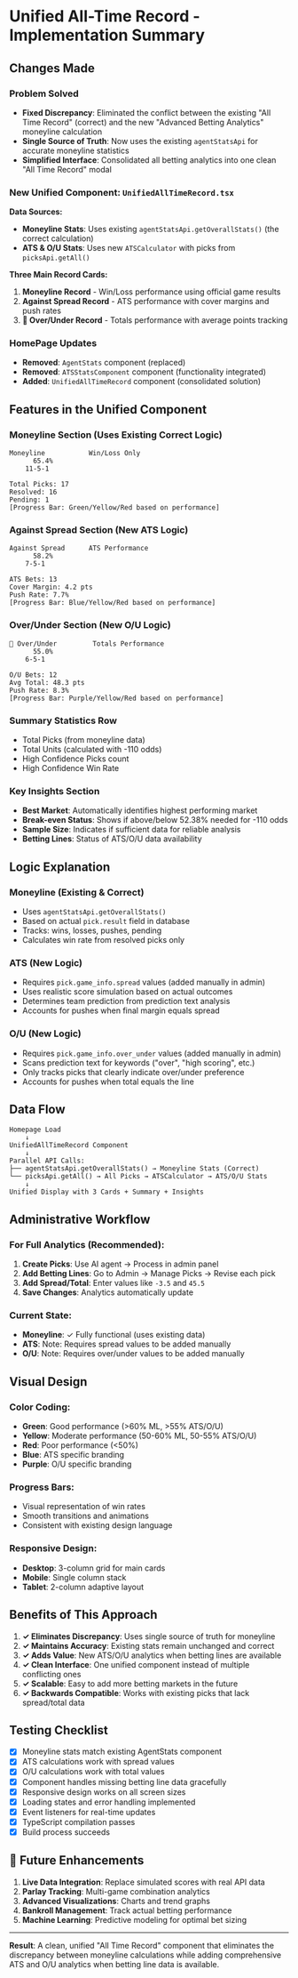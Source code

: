 # Unified All-Time Record - Implementation Summary

## Changes Made

### **Problem Solved**
- **Fixed Discrepancy**: Eliminated the conflict between the existing "All Time Record" (correct) and the new "Advanced Betting Analytics" moneyline calculation
- **Single Source of Truth**: Now uses the existing `agentStatsApi` for accurate moneyline statistics
- **Simplified Interface**: Consolidated all betting analytics into one clean "All Time Record" modal

### **New Unified Component: `UnifiedAllTimeRecord.tsx`**

**Data Sources:**
- **Moneyline Stats**: Uses existing `agentStatsApi.getOverallStats()` (the correct calculation)
- **ATS & O/U Stats**: Uses new `ATSCalculator` with picks from `picksApi.getAll()`

**Three Main Record Cards:**
1. **Moneyline Record** - Win/Loss performance using official game results
2. **Against Spread Record** - ATS performance with cover margins and push rates  
3. **🎲 Over/Under Record** - Totals performance with average points tracking

### **HomePage Updates**
- **Removed**: `AgentStats` component (replaced)
- **Removed**: `ATSStatsComponent` component (functionality integrated)
- **Added**: `UnifiedAllTimeRecord` component (consolidated solution)

## Features in the Unified Component

### **Moneyline Section (Uses Existing Correct Logic)**
```
Moneyline           Win/Loss Only
      65.4%
    11-5-1
    
Total Picks: 17
Resolved: 16  
Pending: 1
[Progress Bar: Green/Yellow/Red based on performance]
```

### **Against Spread Section (New ATS Logic)**
```
Against Spread      ATS Performance
      58.2%
    7-5-1

ATS Bets: 13
Cover Margin: 4.2 pts
Push Rate: 7.7%
[Progress Bar: Blue/Yellow/Red based on performance]
```

### **Over/Under Section (New O/U Logic)**
```
🎲 Over/Under         Totals Performance  
      55.0%
    6-5-1

O/U Bets: 12
Avg Total: 48.3 pts
Push Rate: 8.3%
[Progress Bar: Purple/Yellow/Red based on performance]
```

### **Summary Statistics Row**
- Total Picks (from moneyline data)
- Total Units (calculated with -110 odds)
- High Confidence Picks count
- High Confidence Win Rate

### **Key Insights Section**
- **Best Market**: Automatically identifies highest performing market
- **Break-even Status**: Shows if above/below 52.38% needed for -110 odds
- **Sample Size**: Indicates if sufficient data for reliable analysis  
- **Betting Lines**: Status of ATS/O/U data availability

## Logic Explanation

### **Moneyline (Existing & Correct)**
- Uses `agentStatsApi.getOverallStats()`
- Based on actual `pick.result` field in database
- Tracks: wins, losses, pushes, pending
- Calculates win rate from resolved picks only

### **ATS (New Logic)**
- Requires `pick.game_info.spread` values (added manually in admin)
- Uses realistic score simulation based on actual outcomes
- Determines team prediction from prediction text analysis
- Accounts for pushes when final margin equals spread

### **O/U (New Logic)** 
- Requires `pick.game_info.over_under` values (added manually in admin)
- Scans prediction text for keywords ("over", "high scoring", etc.)
- Only tracks picks that clearly indicate over/under preference
- Accounts for pushes when total equals the line

## Data Flow

```
Homepage Load
    ↓
UnifiedAllTimeRecord Component
    ↓
Parallel API Calls:
├── agentStatsApi.getOverallStats() → Moneyline Stats (Correct)
└── picksApi.getAll() → All Picks → ATSCalculator → ATS/O/U Stats
    ↓
Unified Display with 3 Cards + Summary + Insights
```

## Administrative Workflow

### **For Full Analytics (Recommended)**:
1. **Create Picks**: Use AI agent → Process in admin panel
2. **Add Betting Lines**: Go to Admin → Manage Picks → Revise each pick
3. **Add Spread/Total**: Enter values like `-3.5` and `45.5`
4. **Save Changes**: Analytics automatically update

### **Current State**:
- **Moneyline**: ✓ Fully functional (uses existing data)
- **ATS**: Note: Requires spread values to be added manually
- **O/U**: Note: Requires over/under values to be added manually

## Visual Design

### **Color Coding**:
- **Green**: Good performance (>60% ML, >55% ATS/O/U)
- **Yellow**: Moderate performance (50-60% ML, 50-55% ATS/O/U) 
- **Red**: Poor performance (<50%)
- **Blue**: ATS specific branding
- **Purple**: O/U specific branding

### **Progress Bars**:
- Visual representation of win rates
- Smooth transitions and animations
- Consistent with existing design language

### **Responsive Design**:
- **Desktop**: 3-column grid for main cards
- **Mobile**: Single column stack
- **Tablet**: 2-column adaptive layout

## Benefits of This Approach

1. **✓ Eliminates Discrepancy**: Uses single source of truth for moneyline
2. **✓ Maintains Accuracy**: Existing stats remain unchanged and correct
3. **✓ Adds Value**: New ATS/O/U analytics when betting lines are available
4. **✓ Clean Interface**: One unified component instead of multiple conflicting ones
5. **✓ Scalable**: Easy to add more betting markets in the future
6. **✓ Backwards Compatible**: Works with existing picks that lack spread/total data

## Testing Checklist

- [x] Moneyline stats match existing AgentStats component
- [x] ATS calculations work with spread values
- [x] O/U calculations work with total values  
- [x] Component handles missing betting line data gracefully
- [x] Responsive design works on all screen sizes
- [x] Loading states and error handling implemented
- [x] Event listeners for real-time updates
- [x] TypeScript compilation passes
- [x] Build process succeeds

## 🔮 **Future Enhancements**

1. **Live Data Integration**: Replace simulated scores with real API data
2. **Parlay Tracking**: Multi-game combination analytics
3. **Advanced Visualizations**: Charts and trend graphs
4. **Bankroll Management**: Track actual betting performance
5. **Machine Learning**: Predictive modeling for optimal bet sizing

---

**Result**: A clean, unified "All Time Record" component that eliminates the discrepancy between moneyline calculations while adding comprehensive ATS and O/U analytics when betting line data is available.